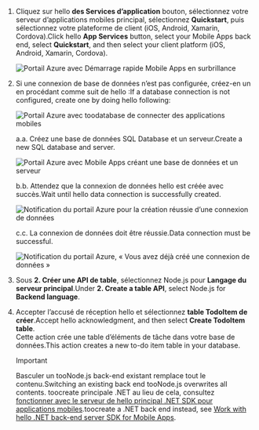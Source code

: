 
1. <span data-ttu-id="a0d44-101">Cliquez sur hello **des Services d’application** bouton, sélectionnez votre serveur d’applications mobiles principal, sélectionnez **Quickstart**, puis sélectionnez votre plateforme de client (iOS, Android, Xamarin, Cordova).</span><span class="sxs-lookup"><span data-stu-id="a0d44-101">Click hello **App Services** button, select your Mobile Apps back end, select **Quickstart**, and then select your client platform (iOS, Android, Xamarin, Cordova).</span></span>

    ![Portail Azure avec Démarrage rapide Mobile Apps en surbrillance][quickstart]

2. <span data-ttu-id="a0d44-103">Si une connexion de base de données n’est pas configurée, créez-en un en procédant comme suit de hello :</span><span class="sxs-lookup"><span data-stu-id="a0d44-103">If a database connection is not configured, create one by doing hello following:</span></span>

    ![Portail Azure avec toodatabase de connecter des applications mobiles][connect]

    <span data-ttu-id="a0d44-105">a.</span><span class="sxs-lookup"><span data-stu-id="a0d44-105">a.</span></span> <span data-ttu-id="a0d44-106">Créez une base de données SQL Database et un serveur.</span><span class="sxs-lookup"><span data-stu-id="a0d44-106">Create a new SQL database and server.</span></span>

    ![Portail Azure avec Mobile Apps créant une base de données et un serveur][server]

    <span data-ttu-id="a0d44-108">b.</span><span class="sxs-lookup"><span data-stu-id="a0d44-108">b.</span></span> <span data-ttu-id="a0d44-109">Attendez que la connexion de données hello est créée avec succès.</span><span class="sxs-lookup"><span data-stu-id="a0d44-109">Wait until hello data connection is successfully created.</span></span>

    ![Notification du portail Azure pour la création réussie d’une connexion de données][notification]

    <span data-ttu-id="a0d44-111">c.</span><span class="sxs-lookup"><span data-stu-id="a0d44-111">c.</span></span> <span data-ttu-id="a0d44-112">La connexion de données doit être réussie.</span><span class="sxs-lookup"><span data-stu-id="a0d44-112">Data connection must be successful.</span></span>

    ![Notification du portail Azure, « Vous avez déjà créé une connexion de données »][already-connection]

3. <span data-ttu-id="a0d44-114">Sous **2. Créer une API de table**, sélectionnez Node.js pour **Langage du serveur principal**.</span><span class="sxs-lookup"><span data-stu-id="a0d44-114">Under **2. Create a table API**, select Node.js for **Backend language**.</span></span> 
 
4. <span data-ttu-id="a0d44-115">Accepter l’accusé de réception hello et sélectionnez **table TodoItem de créer**.</span><span class="sxs-lookup"><span data-stu-id="a0d44-115">Accept hello acknowledgment, and then select **Create TodoItem table**.</span></span>  
    <span data-ttu-id="a0d44-116">Cette action crée une table d’éléments de tâche dans votre base de données.</span><span class="sxs-lookup"><span data-stu-id="a0d44-116">This action creates a new to-do item table in your database.</span></span> 

    >[!IMPORTANT]
    > <span data-ttu-id="a0d44-117">Basculer un tooNode.js back-end existant remplace tout le contenu.</span><span class="sxs-lookup"><span data-stu-id="a0d44-117">Switching an existing back end tooNode.js overwrites all contents.</span></span> <span data-ttu-id="a0d44-118">toocreate principale .NET au lieu de cela, consultez [fonctionner avec le serveur de hello principal .NET SDK pour applications mobiles][instructions].</span><span class="sxs-lookup"><span data-stu-id="a0d44-118">toocreate a .NET back end instead, see [Work with hello .NET back-end server SDK for Mobile Apps][instructions].</span></span>

<!-- Images. -->
[quickstart]: ./media/app-service-mobile-configure-new-backend/quickstart.png
[connect]: ./media/app-service-mobile-configure-new-backend/connect-to-bd.png
[notification]: ./media/app-service-mobile-configure-new-backend/notification-data-connection-create.png
[server]: ./media/app-service-mobile-configure-new-backend/create-new-server.png
[already-connection]: ./media/app-service-mobile-configure-new-backend/already-connection.png

<!-- URLs -->
[instructions]: ../articles/app-service-mobile/app-service-mobile-dotnet-backend-how-to-use-server-sdk.md#create-app
